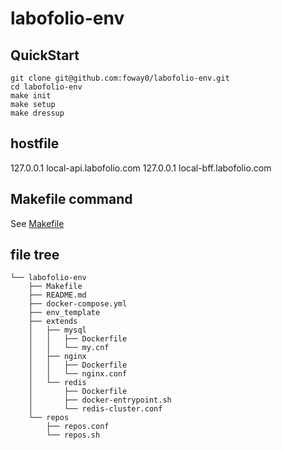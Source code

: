 # labofolio-env

## QuickStart

```
git clone git@github.com:foway0/labofolio-env.git
cd labofolio-env
make init
make setup
make dressup
```

## hostfile

127.0.0.1 local-api.labofolio.com
127.0.0.1 local-bff.labofolio.com

## Makefile command

See [Makefile](https://github.com/foway0/labofolio-env/blob/master/Makefile)

## file tree
```
└── labofolio-env
    ├── Makefile
    ├── README.md
    ├── docker-compose.yml
    ├── env_template
    ├── extends
    │   ├── mysql
    │   │   ├── Dockerfile
    │   │   └── my.cnf
    │   ├── nginx
    │   │   ├── Dockerfile
    │   │   └── nginx.conf
    │   └── redis
    │       ├── Dockerfile
    │       ├── docker-entrypoint.sh
    │       └── redis-cluster.conf
    └── repos
        ├── repos.conf
        └── repos.sh
```
